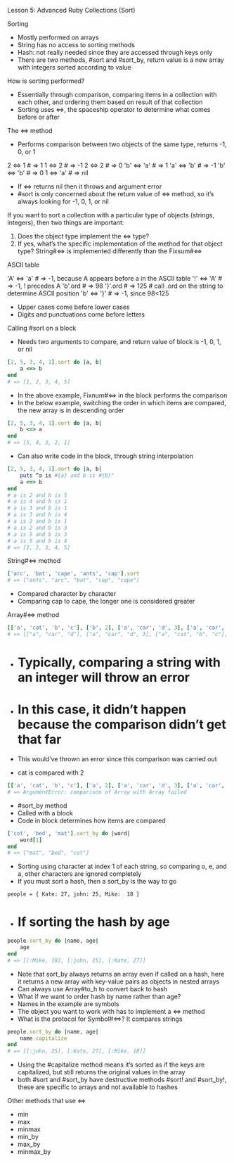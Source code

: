 Lesson 5: Advanced Ruby Collections (Sort)

Sorting
* Mostly performed on arrays
* String has no access to sorting methods
* Hash: not really needed since they are accessed through keys only
* There are two methods, #sort and #sort_by, return value is a new array with integers sorted according to value

How is sorting performed?
* Essentially through comparison, comparing items in a collection with each other, and ordering them based on result of that collection
* Sorting uses <=>, the spaceship operator to determine what comes before or after

The <=> method    
* Performs comparison between two objects of the same type, returns -1, 0, or 1

2 <=> 1 # => 1
1 <=> 2 # => -1
2 <=> 2 # => 0
'b' <=> 'a' # => 1
'a' <=> 'b' # => -1
'b' <=> 'b' # => 0
1 <=> 'a' # => nil

* If <=> returns nil then it throws and argument error
* #sort is only concerned about the return value of <=> method, so it’s always looking for -1, 0, 1, or nil

If you want to sort a collection with a particular type of objects (strings, integers), then two things are important:
1. Does the object type implement the <=> type?
2. If yes, what’s the specific implementation of the method for that object type? String#<=> is implemented differently than the Fixsum#<=>

ASCII table

'A' <=> 'a' # => -1, because A appears before a in the ASCII table
'!' <=> 'A' # => -1, ! precedes A
'b'.ord # => 98
'}'.ord # => 125 # call .ord on the string to determine ASCII position
'b' <=> '}' # => -1, since 98<125

* Upper cases come before lower cases
* Digits and punctuations come before letters

Calling #sort on a block

* Needs two arguments to compare, and return value of block is -1, 0, 1, or nil
```ruby
[2, 5, 3, 4, 1].sort do |a, b| 
    a <=> b 
end
# => [1, 2, 3, 4, 5]
```

* In the above example, Fixnum#<=> in the block performs the comparison
* In the below example, switching the order in which items are compared, the new array is in descending order

```ruby
[2, 5, 3, 4, 1].sort do |a, b| 
    b <=> a
end
# => [5, 4, 3, 2, 1]
```

* Can also write code in the block, through string interpolation
```ruby
[2, 5, 3, 4, 1].sort do |a, b| 
    puts “a is #{a} and b is #{b}"
    a <=> b 
end
# a is 2 and b is 5
# a is 4 and b is 1
# a is 3 and b is 1
# a is 3 and b is 4
# a is 2 and b is 1
# a is 2 and b is 3
# a is 5 and b is 3
# a is 5 and b is 4
# => [1, 2, 3, 4, 5]
```
String#<=> method
```ruby
['arc', 'bat', 'cape', 'ants', 'cap'].sort
# => ["ants", "arc", "bat", "cap", "cape"]
```
* Compared character by character
* Comparing cap to cape, the longer one is considered greater

Array#<=> method
```ruby
[['a', 'cat', 'b', 'c'], ['b', 2], ['a', 'car', 'd', 3], ['a', 'car', 'd']].sort
# => [["a", "car", "d"], ["a", "car", "d", 3], ["a", "cat", "b", "c"], ["b", 2]]
```
* # Typically, comparing a string with an integer will throw an error
* # In this case, it didn’t happen because the comparison didn’t get that far

* This would’ve thrown an error since this comparison was carried out
* cat is compared with 2

```ruby
[['a', 'cat', 'b', 'c'], ['a', 2], ['a', 'car', 'd', 3], ['a', 'car', 'd']].sort 
# => ArgumentError: comparison of Array with Array failed
```

* #sort_by method
* Called with a block
* Code in block determines how items are compared

```ruby
['cot', 'bed', 'mat'].sort_by do |word| 
    word[1]
end
# => ["mat", "bed", "cot"]
```

* Sorting using character at index 1 of each string, so comparing o, e, and a, other characters are ignored completely
* If you must sort a hash, then a sort_by is the way to go

`people = { Kate: 27, john: 25, Mike:  18 }`

* # If sorting the hash by age
```ruby
people.sort_by do |name, age| 
    age 
end
# => [[:Mike, 18], [:john, 25], [:Kate, 27]]
```

* Note that sort_by always returns an array even if called on a hash, here it returns a new array with key-value pairs as objects in nested arrays
* Can always use Array#to_h to convert back to hash
* What if we want to order hash by name rather than age?
* Names in the example are symbols
* The object you want to work with has to implement a <=> method
* What is the protocol for Symbol#<=>? It compares strings

```ruby
people.sort_by do |name, age| 
    name.capitalize
end
# => [[:john, 25], [:Kate, 27], [:Mike, 18]]
```

* Using the #capitalize method means it’s sorted as if the keys are capitalized, but still returns the original values in the array
* both #sort and #sort_by have destructive methods #sort! and #sort_by!, these are specific to arrays and not available to hashes

Other methods that use <=>
* min
* max
* minmax
* min_by
* max_by
* minmax_by

